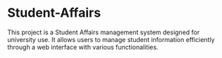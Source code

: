 # Student-Affairs
This project is a Student Affairs management system designed for university use. It allows users to manage student information efficiently through a web interface with various functionalities.
